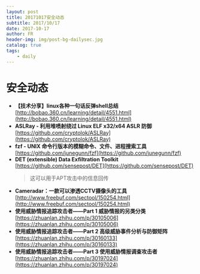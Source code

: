 ```yaml
---
layout: post
title: 20171017安全动态
subtitle: 2017/10/17
date: 2017-10-17
author: FR
header-img: img/post-bg-dailysec.jpg
catalog: true
tags:
    - daily
---
```

# 安全动态
- **【技术分享】linux各种一句话反弹shell总结**  
[http://bobao.360.cn/learning/detail/4551.html](http://bobao.360.cn/learning/detail/4551.html)
- **ASLRay - 利用堆喷射绕过 Linux ELF x32/x64 ASLR 防御**  
[https://github.com/cryptolok/ASLRay](https://github.com/cryptolok/ASLRay)
- **fzf - UNIX 命令行版本的模糊命令、文件、进程搜索工具**  
[https://github.com/junegunn/fzf](https://github.com/junegunn/fzf)
- **DET (extensible) Data Exfiltration Toolkit**  
[https://github.com/sensepost/DET](https://github.com/sensepost/DET)
    > 这可以用于APT攻击中的信息回传
- **Cameradar：一款可以渗透CCTV摄像头的工具**  
[http://www.freebuf.com/sectool/150254.html](http://www.freebuf.com/sectool/150254.html)
- **使用威胁情报追踪攻击者——Part 1 威胁情报的另类分类**  
[https://zhuanlan.zhihu.com/p/30105006](https://zhuanlan.zhihu.com/p/30105006)
- **使用威胁情报追踪攻击者——Part 2 高级威胁事件分析与防御矩阵**  
[https://zhuanlan.zhihu.com/p/30160133](https://zhuanlan.zhihu.com/p/30160133)
- **使用威胁情报追踪攻击者——Part 3 使用威胁情报调查攻击者**  
[https://zhuanlan.zhihu.com/p/30197024](https://zhuanlan.zhihu.com/p/30197024)
